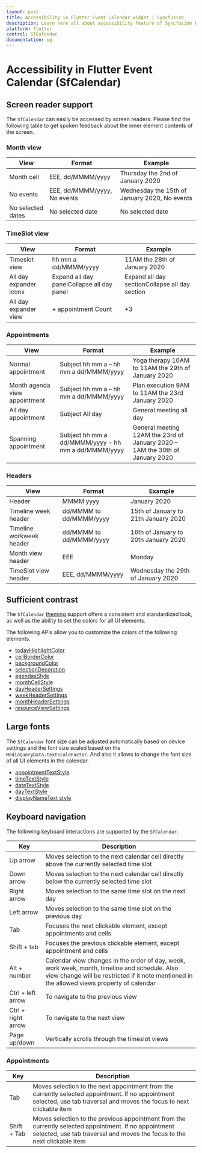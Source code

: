 ```yaml
---
layout: post
title: Accessibility in Flutter Event Calendar widget | Syncfusion
description: Learn here all about accessibility feature of Syncfusion Flutter Calendar (SfCalendar) widget and more.
platform: flutter
control: SfCalendar
documentation: ug
---
```


# Accessibility in Flutter Event Calendar (SfCalendar)

## Screen reader support

The `SfCalendar` can easily be accessed by screen readers. Please find the following table to get spoken feedback about the inner element contents of the screen.

### Month view

| View              | Format                       | Example                                       |
|-------------------|------------------------------|-----------------------------------------------|
| Month cell        | EEE, dd/MMMM/yyyy            | Thursday the 2nd of January 2020              |
| No events         | EEE, dd/MMMM/yyyy, No events | Wednesday the 15th of January 2020, No events |
| No selected dates | No selected date             | No selected date                              |                                               

### TimeSlot view

| View                   | Format                                     | Example                                        |
|------------------------|--------------------------------------------|------------------------------------------------|
| Timeslot view          | hh mm a dd/MMMM/yyyy                       | 11AM the 28th of January 2020                  |
| All day expander icons | Expand all day panelCollapse all day panel | Expand all day sectionCollapse all day section |
| All day expander view  | + appointment Count                        | +3                                             |


### Appointments

| View                          | Format                                              | Example                                                                      |
|-------------------------------|-----------------------------------------------------|------------------------------------------------------------------------------|
| Normal appointment            | Subject hh mm a – hh mm a dd/MMMM/yyyy              | Yoga therapy 10AM to 11AM the 29th of January 2020                           |
| Month agenda view appointment | Subject hh mm a – hh mm a dd/MMMM/yyyy              | Plan execution 9AM to 11AM the 23rd January 2020                             |
| All day appointment           | Subject All day                                     | General meeting all day                                                      |
| Spanning appointment          | Subject hh mm a dd/MMMM/yyyy - hh mm a dd/MMMM/yyyy | General meeting 12AM the 23rd of January 2020 – 1AM the 30th of January 2020 |


### Headers

| View                     | Format                  | Example                              |
|--------------------------|-------------------------|--------------------------------------|
| Header                   | MMMM yyyy               | January 2020                         |
| Timeline week header     | dd/MMMM to dd/MMMM/yyyy | 15th of January to 21th January 2020 |
| Timeline workweek header | dd/MMMM to dd/MMMM/yyyy | 16th of January to 20th January 2020 |
| Month view header        | EEE                     | Monday                               |
| TimeSlot view header     | EEE, dd/MMMM/yyyy       | Wednesday the 29th of January 2020   |

## Sufficient contrast

The `SfCalendar` [theming](https://help.syncfusion.com/flutter/themes) support offers a consistent and standardized look, as well as the ability to set the colors for all UI elements.

The following APIs allow you to customize the colors of the following elements.
* [todayHighlightColor](https://help.syncfusion.com/flutter/calendar/getting-started#today-highlight-color)
* [cellBorderColor](https://help.syncfusion.com/flutter/calendar/getting-started#cell-border-color)
* [backgroundColor](https://help.syncfusion.com/flutter/calendar/getting-started#background-color)
* [selectionDecoration](https://help.syncfusion.com/flutter/calendar/getting-started#selection-decoration)
* [agendasStyle](https://help.syncfusion.com/flutter/calendar/month-view#agenda-view-appearance)
* [monthCellStyle](https://help.syncfusion.com/flutter/calendar/month-view#month-cell-appearance)
* [dayHeaderSettings](https://help.syncfusion.com/flutter/calendar/schedule-view#day-header-customization)
* [weekHeaderSettings](https://help.syncfusion.com/flutter/calendar/schedule-view#week-header-customization)
* [monthHeaderSettings](https://help.syncfusion.com/flutter/calendar/schedule-view#month-header-customization)
* [resourceViewSettings](https://help.syncfusion.com/flutter/calendar/resource-view#customization)

## Large fonts

The `SfCalendar` font size can be adjusted automatically based on device settings and the font size scaled based on the `MediaQueryData.textScaleFactor`. And also it allows to change the font size of all UI elements in the calendar.
* [appointmentTextStyle](https://help.syncfusion.com/flutter/calendar/appointments#appearance-customization)
* [timeTextStyle](https://help.syncfusion.com/flutter/calendar/timeslot-views#time-text-appearance)
* [dateTextStyle](https://help.syncfusion.com/flutter/calendar/schedule-view#day-header-customization)
* [dayTextStyle](https://help.syncfusion.com/flutter/calendar/schedule-view#day-header-customization)
* [displayNameText style](https://help.syncfusion.com/flutter/calendar/resource-view#customization)

## Keyboard navigation

The following keyboard interactions are supported by the `SfCalendar`.


| Key               | Description                     														                                                                                                      |
|-------------------|---------------------------------------------------------------------------------------------------------------------------------------------------------------------------------------------|
| Up arrow          | Moves selection to the next calendar cell directly above the currently selected time slot                                                                                                   |
| Down arrow        | Moves selection to the next calendar cell directly below the currently selected time slot                                                                                                   |
| Right arrow       | Moves selection to the same time slot on the next day                                                                                                                                       |
| Left arrow        | Moves selection to the same time slot on the previous day                                                                                                                                   |
| Tab               | Focuses the next clickable element, except appointments and cells						                                                                                                      |
| Shift + tab       | Focuses the previous clickable element, except appointment and cells                                                                                                                        |
| Alt + number      | Calendar view changes in the order of day, week, work week, month, timeline and schedule. Also view change will be restricted if it note mentioned in the allowed views property of calendar|
| Ctrl + left arrow | To navigate to the previous view                                                                                                                                                            |
| Ctrl + right arrow| To navigate to the next view                                                                                                                                                                |
| Page up/down      | Vertically scrolls through the timeslot views                                                                                                                                               |

### Appointments

| Key               | Description                     														                                                                                           |
|-------------------|----------------------------------------------------------------------------------------------------------------------------------------------------------------------------------|
| Tab               | Moves selection to the next appointment from the currently selected appointment. If no appointment selected, use tab traversal and moves the focus to next clickable item        |
| Shift + Tab       | Moves selection to the previous appointment from the currently selected appointment. If no appointment selected, use tab traversal and moves the focus to the next clickable item|
